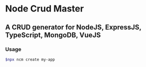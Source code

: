 # Node Crud Master
## A CRUD generator for NodeJS, ExpressJS, TypeScript, MongoDB, VueJS

### Usage

```sh
$npx ncm create my-app
```
